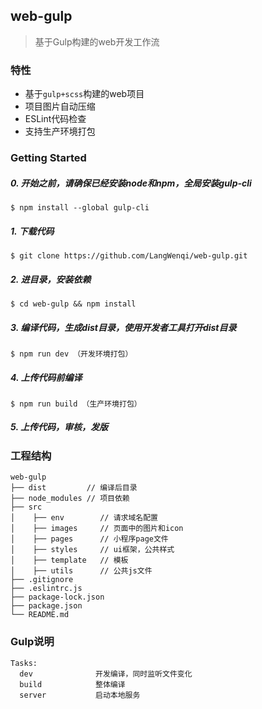 ## web-gulp
>基于Gulp构建的web开发工作流

### 特性

+ 基于`gulp+scss`构建的web项目
+ 项目图片自动压缩
+ ESLint代码检查
+ 支持生产环境打包

### Getting Started

##### 0. 开始之前，请确保已经安装node和npm，全局安装gulp-cli
```
$ npm install --global gulp-cli
```
##### 1. 下载代码
```
$ git clone https://github.com/LangWenqi/web-gulp.git
```
##### 2. 进目录，安装依赖
```
$ cd web-gulp && npm install
```
##### 3. 编译代码，生成dist目录，使用开发者工具打开dist目录
```
$ npm run dev （开发环境打包）
```

##### 4. 上传代码前编译
```
$ npm run build （生产环境打包）
```
##### 5. 上传代码，审核，发版

### 工程结构
```
web-gulp
├── dist         // 编译后目录
├── node_modules // 项目依赖
├── src 
│    ├── env        // 请求域名配置
│    ├── images     // 页面中的图片和icon
│    ├── pages      // 小程序page文件
│    ├── styles     // ui框架，公共样式
│    ├── template   // 模板
│    ├── utils      // 公共js文件
├── .gitignore
├── .eslintrc.js
├── package-lock.json
├── package.json
└── README.md

```

### Gulp说明

```
Tasks:
  dev              开发编译，同时监听文件变化
  build            整体编译
  server           启动本地服务


